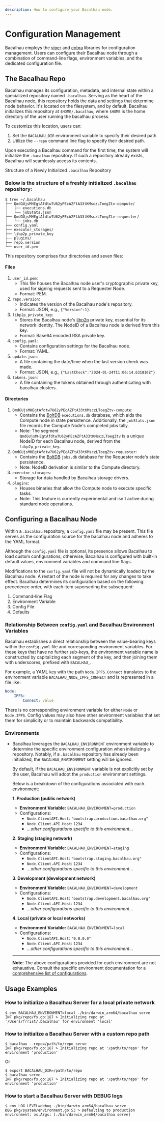 ```yaml
---
description: How to configure your Bacalhau node.
---
```


# Configuration Management

Bacalhau employs the [viper](https://github.com/spf13/viper) and [cobra](https://github.com/spf13/cobra) libraries for configuration management. Users can configure their Bacalhau node through a combination of command-line flags, environment variables, and the dedicated configuration file.

## The Bacalhau Repo

Bacalhau manages its configuration, metadata, and internal state within a specialized repository named `.bacalhau`. Serving as the heart of the Bacalhau node, this repository holds the data and settings that determine node behavior. It's located on the filesystem, and by default, Bacalhau initializes this repository at `$HOME/.bacalhau`, where `$HOME` is the home directory of the user running the bacalhau process.

To customize this location, users can:

1. Set the `BACALHAU_DIR` environment variable to specify their desired path.
2. Utilize the `--repo` command line flag to specify their desired path.

Upon executing a Bacalhau command for the first time, the system will initialize the `.bacalhau` repository. If such a repository already exists, Bacalhau will seamlessly access its contents.

Structure of a Newly Initialized `.bacalhau` Repository

### Below is the structure of a freshly initialized `.bacalhau` repository:

```shell
$ tree ~/.bacalhau
├── QmdGUjsMHEgtAfdtw7U62yPEcAZFtA33tKMsczLToegZtv-compute/
│   ├── executions.db
│   └── jobStats.json
├── QmdGUjsMHEgtAfdtw7U62yPEcAZFtA33tKMsczLToegZtv-requester/
│   └── jobs.db
├── config.yaml
├── executor_storages/
├── libp2p_private_key
├── plugins/
├── repo.version
└── user_id.pem
```

This repository comprises four directories and seven files:

#### Files

1. `user_id.pem`:
   * This file houses the Bacalhau node user's cryptographic private key, used for signing requests sent to a Requester Node.
   * Format: PEM.
2. `repo.version`:
   * Indicates the version of the Bacalhau node's repository.
   * Format: JSON, e.g., `{"Version":1}`.
3. `libp2p_private_key`:
   * Stores the Bacalhau node's [libp2p](https://libp2p.io/) private key, essential for its network identity. The NodeID of a Bacalhau node is derived from this key.
   * Format: Base64 encoded RSA private key.
4. `config.yaml`:
   * Contains configuration settings for the Bacalhau node.
   * Format: YAML.
5. `update.json`:
   * A file containing the date/time when the last version check was made.
   * Format: JSON, e.g., `{"LastCheck":"2024-01-24T11:06:14.631816Z"}`
6. `tokens.json`:
   * A file containing the tokens obtained through authenticating with bacalhau clusters.

#### Directories

1. `QmdGUjsMHEgtAfdtw7U62yPEcAZFtA33tKMsczLToegZtv-compute`:
   * Contains the [BoltDB](https://github.com/etcd-io/bbolt) `executions.db` database, which aids the Compute node in state persistence. Additionally, the `jobStats.json` file records the Compute Node's completed jobs tally.
   * Note: The segment `QmdGUjsMHEgtAfdtw7U62yPEcAZFtA33tKMsczLToegZtv` is a unique NodeID for each Bacalhau node, derived from the `libp2p_private_key`.
2. `QmdGUjsMHEgtAfdtw7U62yPEcAZFtA33tKMsczLToegZtv-requester`:
   * Contains the [BoltDB](https://github.com/etcd-io/bbolt) `jobs.db` database for the Requester node's state persistence.
   * Note: NodeID derivation is similar to the Compute directory.
3. `executor_storages`:
   * Storage for data handled by Bacalhau storage drivers.
4. `plugins`:
   * Houses binaries that allow the Compute node to execute specific tasks.
   * Note: This feature is currently experimental and isn't active during standard node operations.

## Configuring a Bacalhau Node

Within a `.bacalhau` repository, a `config.yaml` file may be present. This file serves as the configuration source for the bacalhau node and adheres to the YAML format.

Although the `config.yaml` file is optional, its presence allows Bacalhau to load custom configurations; otherwise, Bacalhau is configured with built-in default values, environment variables and command line flags.

Modifications to the `config.yaml` file will not be dynamically loaded by the Bacalhau node. A restart of the node is required for any changes to take effect. Bacalhau determines its configuration based on the following precedence order, with each item superseding the subsequent:

1. Command-line Flag
2. Environment Variable
3. Config File
4. Defaults

### Relationship Between `config.yaml` and Bacalhau Environment Variables

Bacalhau establishes a direct relationship between the value-bearing keys within the `config.yaml` file and corresponding environment variables. For these keys that have no further sub-keys, the environment variable name is constructed by capitalizing each segment of the key, and then joining them with underscores, prefixed with `BACALHAU_`.

For example, a YAML key with the path `Node.IPFS.Connect` translates to the environment variable `BACALHAU_NODE_IPFS_CONNECT` and is represented in a file like:

```yaml
Node:
    IPFS:
        Connect: value
```

There is no corresponding environment variable for either `Node` or `Node.IPFS`. Config values may also have other environment variables that set them for simplicity or to maintain backwards compatibility.

### Environments

*   Bacalhau leverages the `BACALHAU_ENVIRONMENT` environment variable to determine the specific environment configuration when initializing a repository. Notably, if a `.bacalhau` repository has already been initialized, the `BACALHAU_ENVIRONMENT` setting will be ignored.

    By default, if the `BACALHAU_ENVIRONMENT` variable is not explicitly set by the user, Bacalhau will adopt the `production` environment settings.

    Below is a breakdown of the configurations associated with each environment:

    **1. Production (public network)**

    * **Environment Variable:** `BACALHAU_ENVIRONMENT=production`
    * Configurations:
      * `Node.ClientAPI.Host`: `"bootstrap.production.bacalhau.org"`
      * `Node.Client.API.Host`: `1234`
      * _...other configurations specific to this environment..._

    **2. Staging (staging network)**

    * **Environment Variable:** `BACALHAU_ENVIRONMENT=staging`
    * Configurations:
      * `Node.ClientAPI.Host`: `"bootstrap.staging.bacalhau.org"`
      * `Node.Client.API.Host`: `1234`
      * _...other configurations specific to this environment..._

    **3. Development (development network)**

    * **Environment Variable:** `BACALHAU_ENVIRONMENT=development`
    * Configurations:
      * `Node.ClientAPI.Host`: `"bootstrap.development.bacalhau.org"`
      * `Node.Client.API.Host`: `1234`
      * _...other configurations specific to this environment..._

    **4. Local (private or local networks)**

    * **Environment Variable:** `BACALHAU_ENVIRONMENT=local`
    * Configurations:
      * `Node.ClientAPI.Host`: `"0.0.0.0"`
      * `Node.Client.API.Host`: `1234`
      * _...other configurations specific to this environment..._

    ***

    **Note**: The above configurations provided for each environment are not exhaustive. Consult the specific environment documentation for a [comprehensive list of configurations](https://github.com/bacalhau-project/bacalhau/tree/main/pkg/config/configenv).

## Usage Examples

### How to initialize a Bacalhau Server for a local private network

```
$ env BACALHAU_ENVIRONMENT=local ./bin/darwin_arm64/bacalhau serve
INF pkg/repo/fs.go:187 > Initializing repo at '/Users/frrist/.bacalhau' for environment 'local'
```

### How to initialize a Bacalhau Server with a custom repo path

```
$ bacalhau --repo=/path/to/repo serve
INF pkg/repo/fs.go:187 > Initializing repo at '/path/to/repo' for environment 'production'
```

Or

```
$ export BACALHAU_DIR=/path/to/repo
$ bacalhau serve
INF pkg/repo/fs.go:187 > Initializing repo at '/path/to/repo' for environment 'production'
```

### How to start a Bacalhau Server with DEBUG logs

```
$ env LOG_LEVEL=debug ./bin/darwin_arm64/bacalhau serve
DBG pkg/system/environment.go:53 > Defaulting to production environment: os.Args: [./bin/darwin_arm64/bacalhau serve]

```
